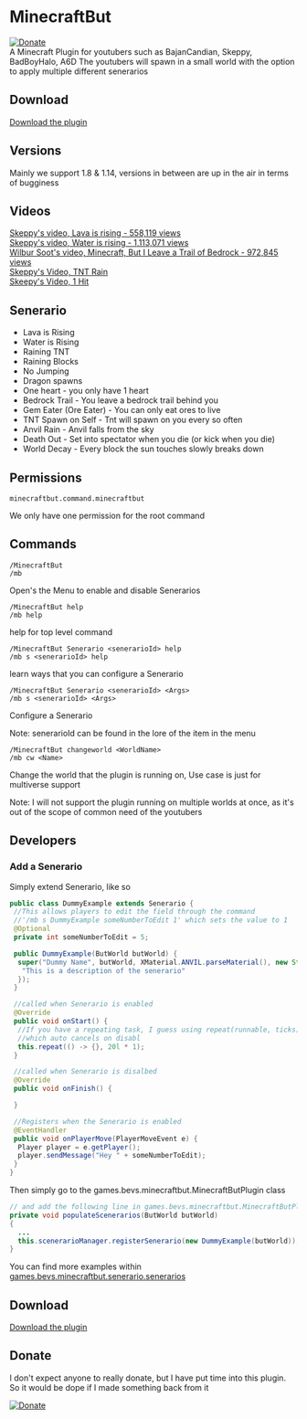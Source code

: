 # MinecraftBut
[![Donate](https://img.shields.io/badge/Donate-PayPal-green.svg)](https://www.paypal.com/cgi-bin/webscr?cmd=_s-xclick&hosted_button_id=VWG7DUFDRYXDA)  
A Minecraft Plugin for youtubers such as BajanCandian, Skeppy, BadBoyHalo, A6D
The youtubers will spawn in a small world with the option to apply multiple different senerarios

## Download
[Download the plugin](https://github.com/HeathLoganCampbell/MinecraftBut/releases/tag/1.4)

## Versions
Mainly we support 1.8 & 1.14, versions in between are up in the air in terms of bugginess

## Videos
[Skeppy's video, Lava is rising - 558,119 views](https://www.youtube.com/watch?v=0dvbqzXiA_o)    
[Skeppy's video, Water is rising - 1,113,071 views](https://www.youtube.com/watch?v=Kcul2iXfPDY)   
[Wilbur Soot's video, Minecraft, But I Leave a Trail of Bedrock - 972,845 views](https://www.youtube.com/watch?v=Kcul2iXfPDY)  
[Skeppy's Video, TNT Rain](https://www.youtube.com/watch?v=kkU8-3teKS0)  
[Skeepy's Video, 1 Hit](https://www.youtube.com/watch?v=bpvQGu1cwlQ)  

## Senerario
* Lava is Rising
* Water is Rising
* Raining TNT
* Raining Blocks
* No Jumping
* Dragon spawns
* One heart - you only have 1 heart
* Bedrock Trail - You leave a bedrock trail behind you
* Gem Eater (Ore Eater) - You can only eat ores to live
* TNT Spawn on Self - Tnt will spawn on you every so often
* Anvil Rain - Anvil falls from the sky
* Death Out - Set into spectator when you die (or kick when you die)
* World Decay - Every  block the sun touches slowly breaks down

## Permissions

```
minecraftbut.command.minecraftbut
```
We only have one permission for the root command

## Commands
```
/MinecraftBut
/mb
```
Open's the Menu to enable and disable Senerarios

```
/MinecraftBut help
/mb help
```
help for top level command

```
/MinecraftBut Senerario <senerarioId> help
/mb s <senerarioId> help
```
learn ways that you can configure a Senerario

```
/MinecraftBut Senerario <senerarioId> <Args>
/mb s <senerarioId> <Args>
```
Configure a Senerario

Note: senerarioId can be found in the lore of the item in the menu

```
/MinecraftBut changeworld <WorldName>
/mb cw <Name>
```
Change the world that the plugin is running on, Use case is just for multiverse support

Note: I will not support the plugin running on multiple worlds at once, as it's out of the scope of common need of the youtubers


## Developers
### Add a Senerario
Simply extend Senerario, like so
```java
public class DummyExample extends Senerario {
 //This allows players to edit the field through the command 
 //'/mb s DummyExample someNumberToEdit 1' which sets the value to 1
 @Optional
 private int someNumberToEdit = 5;

 public DummyExample(ButWorld butWorld) {
  super("Dummy Name", butWorld, XMaterial.ANVIL.parseMaterial(), new String[] {
   "This is a description of the senerario"
  });
 }

 //called when Senerario is enabled
 @Override
 public void onStart() {
  //If you have a repeating task, I guess using repeat(runnable, ticks)
  //which auto cancels on disabl
  this.repeat(() -> {}, 20l * 1);
 }

 //called when Senerario is disalbed
 @Override
 public void onFinish() {

 }

 //Registers when the Senerario is enabled
 @EventHandler
 public void onPlayerMove(PlayerMoveEvent e) {
  Player player = e.getPlayer();
  player.sendMessage("Hey " + someNumberToEdit);
 }
}
```

Then simply go to the games.bevs.minecraftbut.MinecraftButPlugin class
```java
// and add the following line in games.bevs.minecraftbut.MinecraftButPlugin
private void populateScenerarios(ButWorld butWorld)
{
  ...
  this.scenerarioManager.registerSenerario(new DummyExample(butWorld));
}
```
You can find more examples within [games.bevs.minecraftbut.senerario.senerarios](https://github.com/HeathLoganCampbell/MinecraftBut/tree/master/src/main/java/games/bevs/minecraftbut/senerario/senerarios)


## Download
[Download the plugin](https://github.com/HeathLoganCampbell/MinecraftBut/releases/tag/1.4)


## Donate
I don't expect anyone to really donate, but I have put time into this plugin. 
So it would be dope if I made something back from it  

[![Donate](https://img.shields.io/badge/Donate-PayPal-green.svg)](https://www.paypal.com/cgi-bin/webscr?cmd=_s-xclick&hosted_button_id=VWG7DUFDRYXDA)
